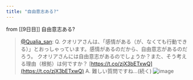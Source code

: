 ```yaml
---
title: "自由意志ある?"
---
```


from [[9日目]]
自由意志ある?
> [@Qualia_san](https://twitter.com/Qualia_san/status/1588730079114588161?s=20&t=MA55M_mBR2AMMBRXm2WLTA): Q. クオリアさんは、「感情がある（が、なくても行動できる）」とおっしゃっています。感情があるのだから、自由意志があるのだろう。
> クオリアさんには自由意志があるのでしょうか？また、そう考える理由（根拠）は何ですか？ [https://t.co/zjX3bETxwQ](https://t.co/zjX3bETxwQ)
> A. 難しい質問ですね...(続く)
> ![image](https://pbs.twimg.com/media/FgxNjGYUYAEWD-m.png)
